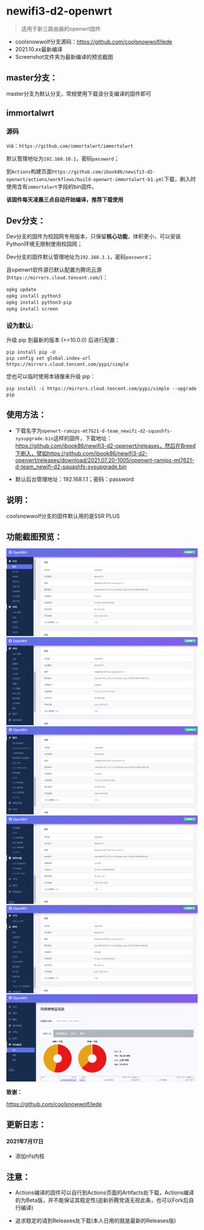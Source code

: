 # newifi3-d2-openwrt

> 适用于新三路由器的openwrt固件

 - coolsnowwolf分支源码：https://github.com/coolsnowwolf/lede
 - 2021.10.xx最新编译
 - Screenshot文件夹为最新编译的预览截图

## master分支：

master分支为默认分支，常规使用下载该分支编译的固件即可

## immortalwrt

### 源码

via：`https://github.com/immortalwrt/immortalwrt`

默认管理地址为`192.168.10.1`，密码`password`；

到`Actions`构建页面`https://github.com/ibook86/newifi3-d2-openwrt/actions/workflows/build-openwrt-immortalwrt-b1.yml`下载，刷入时使用含有`immortalwrt`字段的bin固件。

**该固件每天凌晨三点自动开始编译，推荐下载使用**

## Dev分支：

Dev分支的固件为校园网专用版本，只保留**核心功能**，体积更小，可以安装Python环境无限制使用校园网；

Dev分支的固件默认管理地址为`192.168.3.1`，密码`password`；

且openwrt软件源已默认配置为腾讯云源(`https://mirrors.cloud.tencent.com/`)：

```bash
opkg update
opkg install python3
opkg install python3-pip
opkg install screen
```

### 设为默认:

升级 pip 到最新的版本 (>=10.0.0) 后进行配置：

```
pip install pip -U
pip config set global.index-url https://mirrors.cloud.tencent.com/pypi/simple
```

您也可以临时使用本镜像来升级 pip：

```
pip install -i https://mirrors.cloud.tencent.com/pypi/simple --upgrade pip
```

## 使用方法：

 - 下载名字为`openwrt-ramips-mt7621-d-team_newifi-d2-squashfs-sysupgrade.bin`这样的固件，下载地址：https://github.com/ibook86/newifi3-d2-openwrt/releases，然后在Breed下刷入，譬如https://github.com/ibook86/newifi3-d2-openwrt/releases/download/2021.07.20-1005/openwrt-ramips-mt7621-d-team_newifi-d2-squashfs-sysupgrade.bin

 - 默认后台管理地址：192.168.1.1；密码：password

## 说明：

coolsnowwolf分支的固件默认用的是SSR PLUS

## 功能截图预览：

![](/Screenshot/2021-04-09_144119.png)
![](/Screenshot/2021-04-09_144159.png)
![](/Screenshot/2021-04-09_144229.png)
![](/Screenshot/2021-04-09_144249.png)
![](/Screenshot/2021-04-09_144318.png)
![](/Screenshot/2021-04-09_144347.png)

 **致谢：**

https://github.com/coolsnowwolf/lede

## 更新日志：

#### 2021年7月17日

- 添加nfs内核

## 注意：

- Actions编译的固件可以自行到Actions页面的Artifacts处下载，Actions编译的为Beta版，并不能保证其稳定性(追新折腾党请无视此条，也可以Fork后自行编译)


- 追求稳定的请到Releases处下载(本人日用的就是最新的Releases版)
